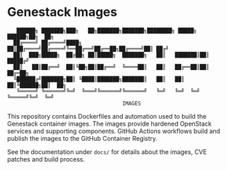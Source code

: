 # Genestack Images

``` text
   ██████╗ ███████╗███╗   ██╗███████╗███████╗████████╗ █████╗  ██████╗██╗  ██╗
  ██╔════╝ ██╔════╝████╗  ██║██╔════╝██╔════╝╚══██╔══╝██╔══██╗██╔════╝██║ ██╔╝
  ██║  ███╗█████╗  ██╔██╗ ██║█████╗  ███████╗   ██║   ███████║██║     █████╔╝
  ██║   ██║██╔══╝  ██║╚██╗██║██╔══╝  ╚════██║   ██║   ██╔══██║██║     ██╔═██╗
  ╚██████╔╝███████╗██║ ╚████║███████╗███████║   ██║   ██║  ██║╚██████╗██║  ██╗
   ╚═════╝ ╚══════╝╚═╝  ╚═══╝╚══════╝╚══════╝   ╚═╝   ╚═╝  ╚═╝ ╚═════╝╚═╝  ╚═╝
                                     IMAGES
```

This repository contains Dockerfiles and automation used to build the Genestack container images. The images provide
hardened OpenStack services and supporting components. GitHub Actions workflows build and publish the images to the
GitHub Container Registry.

See the documentation under `docs/` for details about the images, CVE patches and build process.
